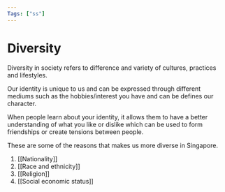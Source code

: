 ```yaml
---
Tags: ["ss"]
---
```


# Diversity
Diversity in society refers to difference and variety of cultures, practices and lifestyles.

Our identity is unique to us and can be expressed through different mediums such as the hobbies/interest you have and can be defines our character.

When people learn about your identity, it allows them to have a better understanding of what you like or dislike which can be used to form friendships or create tensions between people.

These are some of the reasons that makes us more diverse in Singapore.
1. [[Nationality]]
2. [[Race and ethnicity]]
3. [[Religion]]
4. [[Social economic status]]